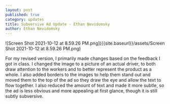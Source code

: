 ```yaml
---
layout: post
published: true
category: updates
title: Subversive Ad Update - Ethan Nevidomsky
author: Ethan Nevidomsky
---
```

![Screen Shot 2021-10-12 at 8.59.26 PM.png]({{site.baseurl}}/assets/Screen Shot 2021-10-12 at 8.59.26 PM.png)

For my revised version, I primarily made changes based on the feedback I got in class. I changed the image to a picture of an actual driver, to both draw attention to the workers and to better represent the product as a whole. I also added borders to the images to help them stand out and moved them to the top of the ad so they draw the eye and allow the text to flow together. I also reduced the amount of text and made it more subtle, so the ad is less obvious and more appealing at first glance, though it is still subtly subversive.